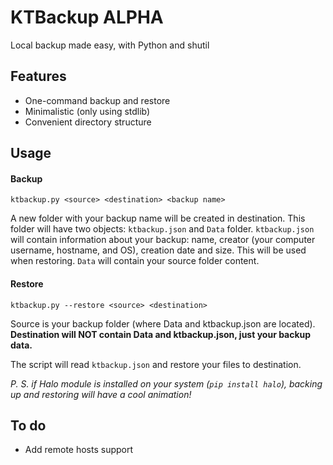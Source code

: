 # KTBackup ALPHA
Local backup made easy, with Python and shutil

## Features
- One-command backup and restore
- Minimalistic (only using stdlib)
- Convenient directory structure

## Usage
#### Backup
```ktbackup.py <source> <destination> <backup name>```

A new folder with your backup name will be created in destination.
This folder will have two objects: `ktbackup.json` and `Data` folder.
`ktbackup.json` will contain information about your backup: name, creator (your computer username, hostname, and OS), creation date and size. This will be used when restoring.
`Data` will contain your source folder content.

#### Restore
```ktbackup.py --restore <source> <destination>```

Source is your backup folder (where Data and ktbackup.json are located).
**Destination will NOT contain Data and ktbackup.json, just your backup data.**

The script will read `ktbackup.json` and restore your files to destination.

*P. S. if Halo module is installed on your system (```pip install halo```), backing up and restoring will have a cool animation!*

## To do
- Add remote hosts support
